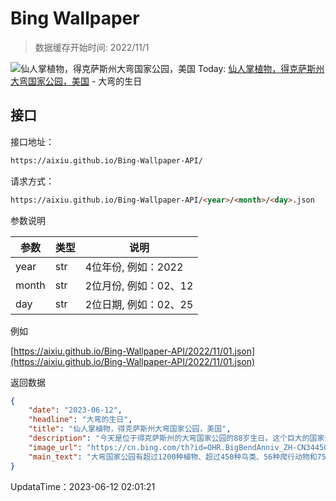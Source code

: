 # Bing Wallpaper

> 数据缓存开始时间: 2022/11/1

![仙人掌植物，得克萨斯州大弯国家公园，美国](https://cn.bing.com/th?id=OHR.BigBendAnniv_ZH-CN3445097868_1920x1080.webp)
Today: [仙人掌植物，得克萨斯州大弯国家公园，美国](https://cn.bing.com/th?id=OHR.BigBendAnniv_ZH-CN3445097868_1920x1080.webp) - 大弯的生日

## 接口

接口地址：

```html
https://aixiu.github.io/Bing-Wallpaper-API/
```

请求方式：

```html
https://aixiu.github.io/Bing-Wallpaper-API/<year>/<month>/<day>.json
```

参数说明

| 参数 | 类型 | 说明 |
| - | - | - |
| year | str | 4位年份, 例如：2022 |
| month | str | 2位月份, 例如：02、12 |
| day | str | 2位日期, 例如：02、25 |

例如

[https://aixiu.github.io/Bing-Wallpaper-API/2022/11/01.json](https://aixiu.github.io/Bing-Wallpaper-API/2022/11/01.json)

返回数据

```json
{
    "date": "2023-06-12",
    "headline": "大弯的生日",
    "title": "仙人掌植物，得克萨斯州大弯国家公园，美国",
    "description": "今天是位于得克萨斯州的大弯国家公园的88岁生日。这个巨大的国家公园建立于1935年，已迎来了无数的自然爱好者和冒险者。公园的南边边界是划分得克萨斯州和墨西哥的格兰德河。如果你在地图上看一下这个公园和格兰德河，你就会明白这个公园名字的由来了。",
    "image_url": "https://cn.bing.com/th?id=OHR.BigBendAnniv_ZH-CN3445097868_1920x1080.webp",
    "main_text": "大弯国家公园有超过1200种植物、超过450种鸟类、56种爬行动物和75种哺乳动物。"
}
```

UpdataTime：2023-06-12 02:01:21

